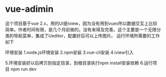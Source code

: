 # vue-adimin
这个项目基于vue 2.x，用的UI是iview，因为没有用到vuex所以数据交互上比较简单。作者时间有限，是几个月前做的。没有来得及完善。这个主要是一个无限分类的导航菜单，集成了Ueditor，配置好后可以上传图片。
运行环境所需要的工作如下

环境安装
1.node.js环境安装
2.npm安装
3.vue-cli安装
4.iview引入

5.环境安装好以后拷贝到指定目录，到根目录执行npm install安装依赖
6.运行项目 npm run dev
